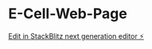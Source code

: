 # E-Cell-Web-Page

[Edit in StackBlitz next generation editor ⚡️](https://stackblitz.com/~/github.com/mkp151203/E-Cell-Web-Page)